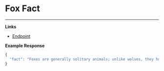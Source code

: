 # Fox Fact
---------------------------------------

__Links__
* [Endpoint](https://some-random-api.ml/facts/fox)

__Example Response__ 
```js
{
  "fact": "Foxes are generally solitary animals; unlike wolves, they hunt on their own rather than in packs."
}
```
